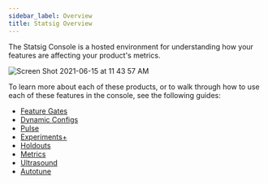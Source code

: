 ```yaml
---
sidebar_label: Overview
title: Statsig Overview
---
```


The Statsig Console is a hosted environment for understanding how your features are affecting your product's metrics.

![Screen Shot 2021-06-15 at 11 43 57 AM](https://user-images.githubusercontent.com/82126616/122106614-002ff780-cdcf-11eb-95be-7e875b199ac4.png)

To learn more about each of these products, or to walk through how to use each of these features in the console, see the following guides:

- [Feature Gates](/console/featureGates/introduction)
- [Dynamic Configs](/console/dynamicConfig)
- [Pulse](/console/pulse)
- [Experiments+](/console/experimentsPlus)
- [Holdouts](/console/holdouts)
- [Metrics](/console/metrics)
- [Ultrasound](/console/ultrasound)
- [Autotune](/console/autotune)
